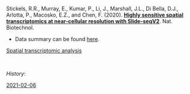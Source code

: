 Stickels, R.R., Murray, E., Kumar, P., Li, J., Marshall, J.L., Di Bella, D.J., Arlotta, P., Macosko, E.Z., and Chen, F. (2020). [**Highly sensitive spatial transcriptomics at near-cellular resolution with Slide-seqV2**](https://doi.org/10.1038/s41587-020-0739-1). Nat. Biotechnol.


- Data summary can be found [here](https://singlecell.broadinstitute.org/single_cell/study/SCP815/sensitive-spatial-genome-wide-expression-profiling-at-cellular-resolution#study-visualize).


[Spatial transcriptomic analysis](https://jlduan.github.io/Replica/s41587-020-0739-1/notebooks/analyze_spatial.html)


<br>


*History*:


[2021-02-06](https://jlduan.github.io/Replica/s41586-021-04267-8/notebooks/analyze_spatial_2021-02-06.html)
